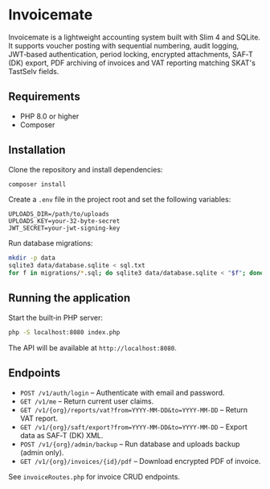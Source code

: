 # Invoicemate

Invoicemate is a lightweight accounting system built with Slim 4 and SQLite. It supports voucher posting with sequential numbering, audit logging, JWT‑based authentication, period locking, encrypted attachments, SAF‑T (DK) export, PDF archiving of invoices and VAT reporting matching SKAT's TastSelv fields.

## Requirements

- PHP 8.0 or higher
- Composer

## Installation

Clone the repository and install dependencies:

```bash
composer install
```

Create a `.env` file in the project root and set the following variables:

```
UPLOADS_DIR=/path/to/uploads
UPLOADS_KEY=your-32-byte-secret
JWT_SECRET=your-jwt-signing-key
```

Run database migrations:

```bash
mkdir -p data
sqlite3 data/database.sqlite < sql.txt
for f in migrations/*.sql; do sqlite3 data/database.sqlite < "$f"; done
```

## Running the application

Start the built‑in PHP server:

```bash
php -S localhost:8080 index.php
```

The API will be available at `http://localhost:8080`.

## Endpoints

* `POST /v1/auth/login` – Authenticate with email and password.
* `GET /v1/me` – Return current user claims.
* `GET /v1/{org}/reports/vat?from=YYYY-MM-DD&to=YYYY-MM-DD` – Return VAT report.
* `GET /v1/{org}/saft/export?from=YYYY-MM-DD&to=YYYY-MM-DD` – Export data as SAF‑T (DK) XML.
* `POST /v1/{org}/admin/backup` – Run database and uploads backup (admin only).
* `GET /v1/{org}/invoices/{id}/pdf` – Download encrypted PDF of invoice.

See `invoiceRoutes.php` for invoice CRUD endpoints.